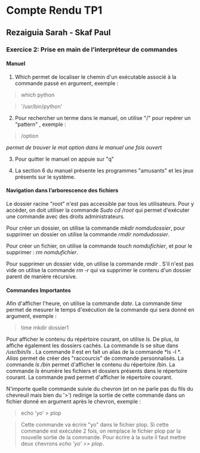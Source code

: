 # Compte Rendu TP1
## Rezaiguia Sarah - Skaf Paul

### Exercice 2: Prise en main de l’interpréteur de commandes 

#### Manuel 

1) Which permet de localiser le chemin d'un exécutable associé à la commande passé en argument, exemple : 

>which python 

>'/usr/bin/python' 


2) Pour rechercher un terme dans le manuel, on utilise "/" pour repérer un "pattern" , exemple : 

>/option 

*permet de trouver le mot option dans le manuel une fois ouvert*

3) Pour quitter le manuel on appuie sur "q" 

4) La section 6 du manuel présente les programmes "amusants" et les jeux présents sur le système.

#### Navigation dans l’arborescence des fichiers 

Le dossier racine "root" n'est pas accessible par tous les utilisateurs. Pour y accéder, on doit utiliser la commande *Sudo cd /root* qui permet d'exécuter une commande avec des droits administrateurs.

Pour créer un dossier, on utilise la commande *mkdir nomdudossier*, pour supprimer un dossier on utilise la commande *rmdir nomdudossier*.

Pour créer un fichier, on utilise la commande *touch nomdufichier*, et pour le supprimer : *rm nomdufichier*.

Pour supprimer un dossier vide, on utilise la commande *rmdir* . S'il n'est pas vide on utilise la commande *rm -r* qui va supprimer le contenu d'un dossier parent de manière récursive. 


#### Commandes Importantes

Afin d'afficher l'heure, on utilise la commande *date*. La commande *time* permet de mesurer le temps d'exécution de la commande qui sera donné en argument, exemple : 
> time mkdir dossier1

Pour afficher le contenu du répértoire courant, on utilise *ls*.
De plus, *la* affiche également les dossiers cachés.
La commande ls se situe dans */usr/bin/ls* .
La commande *ll* est en fait un alias de la commande *ls -l *. *Alias* permet de créer des "raccourcis" de commande personnalisés.
La commande *ls /bin* permet d'afficher le contenu du répertoire /bin.
La commande *ls* énumère les fichiers et dossiers présents dans le répertoire courant.
La commande pwd permet d'afficher le répertoire courant.

N'importe quelle commande suivie du chevron (et on ne parle pas du fils du chevreuil mais bien du '>') redirige la sortie de cette commande dans un fichier donné en argument après le chevron, exemple : 
> echo 'yo' > plop

> Cette commande va écrire "yo" dans le fichier plop. Si cette commande est exécutée 2 fois, on remplace le fichier plop par la nouvelle sortie de la commande. Pour écrire à la suite il faut mettre deux chevrons *echo 'yo' >> plop*.


